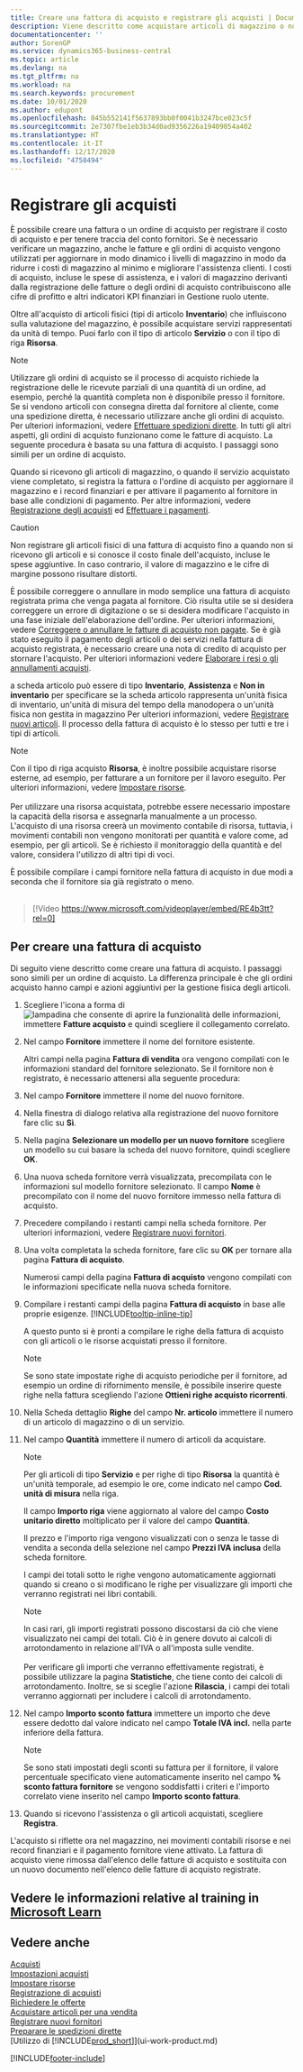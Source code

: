 ```yaml
---
title: Creare una fattura di acquisto e registrare gli acquisti | Documenti Microsoft
description: Viene descritto come acquistare articoli di magazzino o non o risorse creando e registrando le fatture o gli ordini di acquisto.
documentationcenter: ''
author: SorenGP
ms.service: dynamics365-business-central
ms.topic: article
ms.devlang: na
ms.tgt_pltfrm: na
ms.workload: na
ms.search.keywords: procurement
ms.date: 10/01/2020
ms.author: edupont
ms.openlocfilehash: 845b552141f5637893bb0f0041b3247bce023c5f
ms.sourcegitcommit: 2e7307fbe1eb3b34d0ad9356226a19409054a402
ms.translationtype: HT
ms.contentlocale: it-IT
ms.lasthandoff: 12/17/2020
ms.locfileid: "4758494"
---
```

# <a name="record-purchases"></a>Registrare gli acquisti
È possibile creare una fattura o un ordine di acquisto per registrare il costo di acquisto e per tenere traccia del conto fornitori. Se è necessario verificare un magazzino, anche le fatture e gli ordini di acquisto vengono utilizzati per aggiornare in modo dinamico i livelli di magazzino in modo da ridurre i costi di magazzino al minimo e migliorare l'assistenza clienti. I costi di acquisto, incluse le spese di assistenza, e i valori di magazzino derivanti dalla registrazione delle fatture o degli ordini di acquisto contribuiscono alle cifre di profitto e altri indicatori KPI finanziari in Gestione ruolo utente.

Oltre all'acquisto di articoli fisici (tipi di articolo **Inventario**) che influiscono sulla valutazione del magazzino, è possibile acquistare servizi rappresentati da unità di tempo. Puoi farlo con il tipo di articolo **Servizio** o con il tipo di riga **Risorsa**.

> [!NOTE]  
> Utilizzare gli ordini di acquisto se il processo di acquisto richiede la registrazione delle le ricevute parziali di una quantità di un ordine, ad esempio, perché la quantità completa non è disponibile presso il fornitore. Se si vendono articoli con consegna diretta dal fornitore al cliente, come una spedizione diretta, è necessario utilizzare anche gli ordini di acquisto. Per ulteriori informazioni, vedere [Effettuare spedizioni dirette](sales-how-drop-shipment.md). In tutti gli altri aspetti, gli ordini di acquisto funzionano come le fatture di acquisto. La seguente procedura è basata su una fattura di acquisto. I passaggi sono simili per un ordine di acquisto.

Quando si ricevono gli articoli di magazzino, o quando il servizio acquistato viene completato, si registra la fattura o l'ordine di acquisto per aggiornare il magazzino e i record finanziari e per attivare il pagamento al fornitore in base alle condizioni di pagamento. Per altre informazioni, vedere [Registrazione degli acquisti](ui-post-purchases.md) ed [Effettuare i pagamenti](payables-make-payments.md).

> [!CAUTION]  
> Non registrare gli articoli fisici di una fattura di acquisto fino a quando non si ricevono gli articoli e si conosce il costo finale dell'acquisto, incluse le spese aggiuntive. In caso contrario, il valore di magazzino e le cifre di margine possono risultare distorti.

È possibile correggere o annullare in modo semplice una fattura di acquisto registrata prima che venga pagata al fornitore. Ciò risulta utile se si desidera correggere un errore di digitazione o se si desidera modificare l'acquisto in una fase iniziale dell'elaborazione dell'ordine. Per ulteriori informazioni, vedere [Correggere o annullare le fatture di acquisto non pagate](purchasing-how-correct-cancel-unpaid-purchase-invoices.md). Se è già stato eseguito il pagamento degli articoli o dei servizi nella fattura di acquisto registrata, è necessario creare una nota di credito di acquisto per stornare l'acquisto. Per ulteriori informazioni vedere [Elaborare i resi o gli annullamenti acquisti](purchasing-how-process-purchase-returns-cancellations.md).

a scheda articolo può essere di tipo **Inventario**, **Assistenza** e **Non in inventario** per specificare se la scheda articolo rappresenta un'unità fisica di inventario, un'unità di misura del tempo della manodopera o un'unità fisica non gestita in magazzino Per ulteriori informazioni, vedere [Registrare nuovi articoli](inventory-how-register-new-items.md). Il processo della fattura di acquisto è lo stesso per tutti e tre i tipi di articoli.

> [!NOTE]
> Con il tipo di riga acquisto **Risorsa**, è inoltre possibile acquistare risorse esterne, ad esempio, per fatturare a un fornitore per il lavoro eseguito. Per ulteriori informazioni, vedere [Impostare risorse](projects-how-setup-resources.md).<br /><br />
> Per utilizzare una risorsa acquistata, potrebbe essere necessario impostare la capacità della risorsa e assegnarla manualmente a un processo. L'acquisto di una risorsa creerà un movimento contabile di risorsa, tuttavia, i movimenti contabili non vengono monitorati per quantità e valore come, ad esempio, per gli articoli. Se è richiesto il monitoraggio della quantità e del valore, considera l'utilizzo di altri tipi di voci.

È possibile compilare i campi fornitore nella fattura di acquisto in due modi a seconda che il fornitore sia già registrato o meno.
<br><br>  

> [!Video https://www.microsoft.com/videoplayer/embed/RE4b3tt?rel=0]

## <a name="to-create-a-purchase-invoice"></a>Per creare una fattura di acquisto
Di seguito viene descritto come creare una fattura di acquisto. I passaggi sono simili per un ordine di acquisto. La differenza principale è che gli ordini acquisto hanno campi e azioni aggiuntivi per la gestione fisica degli articoli.

1. Scegliere l'icona a forma di ![lampadina che consente di aprire la funzionalità delle informazioni](media/ui-search/search_small.png "Informazioni sull'operazione che si desidera eseguire"), immettere **Fatture acquisto** e quindi scegliere il collegamento correlato.  
2. Nel campo **Fornitore** immettere il nome del fornitore esistente.

    Altri campi nella pagina **Fattura di vendita** ora vengono compilati con le informazioni standard del fornitore selezionato. Se il fornitore non è registrato, è necessario attenersi alla seguente procedura:
3. Nel campo **Fornitore** immettere il nome del nuovo fornitore.
4. Nella finestra di dialogo relativa alla registrazione del nuovo fornitore fare clic su **Sì**.
5. Nella pagina **Selezionare un modello per un nuovo fornitore** scegliere un modello su cui basare la scheda del nuovo fornitore, quindi scegliere **OK**.
6. Una nuova scheda fornitore verrà visualizzata, precompilata con le informazioni sul modello fornitore selezionato. Il campo **Nome** è precompilato con il nome del nuovo fornitore immesso nella fattura di acquisto.
7. Precedere compilando i restanti campi nella scheda fornitore. Per ulteriori informazioni, vedere [Registrare nuovi fornitori](purchasing-how-register-new-vendors.md).  
8. Una volta completata la scheda fornitore, fare clic su **OK** per tornare alla pagina **Fattura di acquisto**.

    Numerosi campi della pagina **Fattura di acquisto** vengono compilati con le informazioni specificate nella nuova scheda fornitore.
9. Compilare i restanti campi della pagina **Fattura di acquisto** in base alle proprie esigenze. [!INCLUDE[tooltip-inline-tip](includes/tooltip-inline-tip_md.md)]

    A questo punto si è pronti a compilare le righe della fattura di acquisto con gli articoli o le risorse acquistati presso il fornitore.

    > [!NOTE]  
    >   Se sono state impostate righe di acquisto periodiche per il fornitore, ad esempio un ordine di rifornimento mensile, è possibile inserire queste righe nella fattura scegliendo l'azione **Ottieni righe acquisto ricorrenti**.
10. Nella Scheda dettaglio **Righe** del campo **Nr. articolo** immettere il numero di un articolo di magazzino o di un servizio.
11. Nel campo **Quantità** immettere il numero di articoli da acquistare.

    > [!NOTE]  
    >   Per gli articoli di tipo **Servizio** e per righe di tipo **Risorsa** la quantità è un'unità temporale, ad esempio le ore, come indicato nel campo **Cod. unità di misura** nella riga.

    Il campo **Importo riga** viene aggiornato al valore del campo **Costo unitario diretto** moltiplicato per il valore del campo **Quantità**.

    Il prezzo e l'importo riga vengono visualizzati con o senza le tasse di vendita a seconda della selezione nel campo **Prezzi IVA inclusa** della scheda fornitore.

    I campi dei totali sotto le righe vengono automaticamente aggiornati quando si creano o si modificano le righe per visualizzare gli importi che verranno registrati nei libri contabili.

    > [!NOTE]
    > In casi rari, gli importi registrati possono discostarsi da ciò che viene visualizzato nei campi dei totali. Ciò è in genere dovuto ai calcoli di arrotondamento in relazione all'IVA o all'imposta sulle vendite.<br /><br />Per verificare gli importi che verranno effettivamente registrati, è possibile utilizzare la pagina **Statistiche**, che tiene conto dei calcoli di arrotondamento. Inoltre, se si sceglie l'azione **Rilascia**, i campi dei totali verranno aggiornati per includere i calcoli di arrotondamento.

12. Nel campo **Importo sconto fattura** immettere un importo che deve essere dedotto dal valore indicato nel campo **Totale IVA incl.** nella parte inferiore della fattura.

    > [!NOTE]  
    >   Se sono stati impostati degli sconti su fattura per il fornitore, il valore percentuale specificato viene automaticamente inserito nel campo **% sconto fattura fornitore** se vengono soddisfatti i criteri e l'importo correlato viene inserito nel campo **Importo sconto fattura**.
13. Quando si ricevono l'assistenza o gli articoli acquistati, scegliere **Registra**.

L'acquisto si riflette ora nel magazzino, nei movimenti contabili risorse e nei record finanziari e il pagamento fornitore viene attivato. La fattura di acquisto viene rimossa dall'elenco delle fatture di acquisto e sostituita con un nuovo documento nell'elenco delle fatture di acquisto registrate.

## <a name="see-related-training-at-microsoft-learn"></a>Vedere le informazioni relative al training in [Microsoft Learn](/learn/modules/processing-invoices-dynamics-365-business-central/index)

## <a name="see-also"></a>Vedere anche
[Acquisti](purchasing-manage-purchasing.md)  
[Impostazioni acquisti](purchasing-setup-purchasing.md)  
[Impostare risorse](projects-how-setup-resources.md)  
[Registrazione di acquisti](ui-post-purchases.md)  
[Richiedere le offerte](purchasing-how-request-quotes.md)  
[Acquistare articoli per una vendita](purchasing-how-purchase-products-sale.md)  
[Registrare nuovi fornitori](purchasing-how-register-new-vendors.md)  
[Preparare le spedizioni dirette](sales-how-drop-shipment.md)  
[Utilizzo di [!INCLUDE[prod_short](includes/prod_short.md)]](ui-work-product.md)


[!INCLUDE[footer-include](includes/footer-banner.md)]